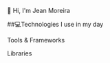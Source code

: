   👋 Hi, I'm Jean Moreira






 ##💻Technologies I use in my day

   Tools & Frameworks

   Libraries





